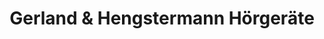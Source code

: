 ---
title: "Gerland & Hengstermann Hörgeräte"
url: /hessisch-oldendorf/gerland-und-hengstermann-hoergeraete/
shop: Hörgeräte
---